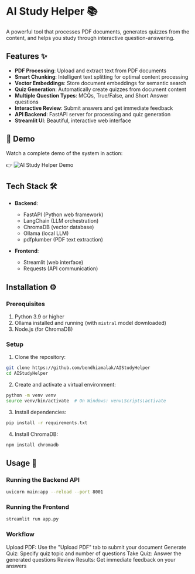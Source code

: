 # AI Study Helper 📚

A powerful tool that processes PDF documents, generates quizzes from the content, and helps you study through interactive question-answering.

## Features ✨

- **PDF Processing**: Upload and extract text from PDF documents
- **Smart Chunking**: Intelligent text splitting for optimal content processing
- **Vector Embeddings**: Store document embeddings for semantic search
- **Quiz Generation**: Automatically create quizzes from document content
- **Multiple Question Types**: MCQs, True/False, and Short Answer questions
- **Interactive Review**: Submit answers and get immediate feedback
- **API Backend**: FastAPI server for processing and quiz generation
- **Streamlit UI**: Beautiful, interactive web interface

## 🎥 Demo

Watch a complete demo of the system in action:

👉 ![AI Study Helper Demo](./demo.gif)


## Tech Stack 🛠️

- **Backend**:
  - FastAPI (Python web framework)
  - LangChain (LLM orchestration)
  - ChromaDB (vector database)
  - Ollama (local LLM)
  - pdfplumber (PDF text extraction)

- **Frontend**:
  - Streamlit (web interface)
  - Requests (API communication)

## Installation ⚙️
### Prerequisites
1. Python 3.9 or higher
2. Ollama installed and running (with `mistral` model downloaded)
3. Node.js (for ChromaDB)
   

### Setup
1. Clone the repository:
```bash
git clone https://github.com/bendhiamalak/AIStudyHelper
cd AIStudyHelper
```

2. Create and activate a virtual environment:
```bash
python -m venv venv
source venv/bin/activate  # On Windows: venv\Scripts\activate
```

3. Install dependencies:
```bash
pip install -r requirements.txt
```

4. Install ChromaDB:
```bash
npm install chromadb
```

## Usage 🚀
### Running the Backend API
```bash
uvicorn main:app --reload --port 8001
```

### Running the Frontend
```bash
streamlit run app.py
```

### Workflow
Upload PDF: Use the "Upload PDF" tab to submit your document
Generate Quiz: Specify quiz topic and number of questions
Take Quiz: Answer the generated questions
Review Results: Get immediate feedback on your answers
   


